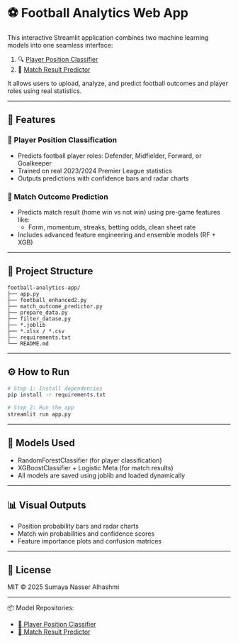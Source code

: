 # ⚽ Football Analytics Web App

This interactive Streamlit application combines two machine learning models into one seamless interface:

1. 🔍 [Player Position Classifier](https://github.com/ymu4/player-position-classifier)  
2. 🧠 [Match Result Predictor](https://github.com/ymu4/match-result-predictor)

It allows users to upload, analyze, and predict football outcomes and player roles using real statistics.

---

## 🚀 Features

### 🧠 Player Position Classification
- Predicts football player roles: Defender, Midfielder, Forward, or Goalkeeper
- Trained on real 2023/2024 Premier League statistics
- Outputs predictions with confidence bars and radar charts

### 🎯 Match Outcome Prediction
- Predicts match result (home win vs not win) using pre-game features like:
  - Form, momentum, streaks, betting odds, clean sheet rate
- Includes advanced feature engineering and ensemble models (RF + XGB)

---

## 🧾 Project Structure

```
football-analytics-app/
├── app.py
├── football_enhanced2.py
├── match_outcome_predictor.py
├── prepare_data.py
├── filter_datase.py
├── *.joblib
├── *.xlsx / *.csv
├── requirements.txt
└── README.md
```

---

## ⚙️ How to Run

```bash
# Step 1: Install dependencies
pip install -r requirements.txt

# Step 2: Run the app
streamlit run app.py
```

---

## 🧠 Models Used

- RandomForestClassifier (for player classification)
- XGBoostClassifier + Logistic Meta (for match results)
- All models are saved using joblib and loaded dynamically

---

## 📊 Visual Outputs

- Position probability bars and radar charts
- Match win probabilities and confidence scores
- Feature importance plots and confusion matrices

---

## 📄 License

MIT © 2025 Sumaya Nasser Alhashmi

---

📦 Model Repositories:
- [🔗 Player Position Classifier](https://github.com/ymu4/player-position-classifier)
- [🔗 Match Result Predictor](https://github.com/ymu4/match-result-predictor)
